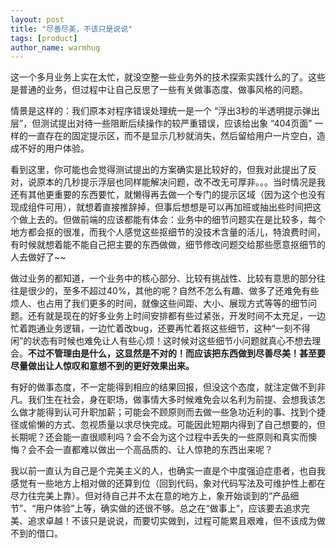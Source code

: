 ```yaml
---
layout: post
title: "尽善尽美，不该只是说说"
tags: [product]
author_name: warmhug
---
```


这一个多月业务上实在太忙，就没空整一些业务外的技术探索实践什么的了。这些是普通的业务，但过程中让自己反思了一些有关做事态度、做事风格的问题。

情景是这样的：我们原本对程序错误处理统一是一个 “浮出3秒的半透明提示弹出层”，但测试提出对待一些阻断后续操作的较严重错误，应该给出象 “404页面” 一样的一直存在的固定提示区，而不是显示几秒就消失，然后留给用户一片空白，造成不好的用户体验。

看到这里，你可能也会觉得测试提出的方案确实是比较好的，但我对此提出了反对，说原本的几秒提示浮层也同样能解决问题，改不改无可厚非。。。当时情况是我还有其他更重要的东西要忙，就懒得再去做一个专门的提示区域（因为这个也没有现成组件可用），就想着直接推辞掉，但事后想想是可以再加班或抽出些时间把这个做上去的。但做前端的应该都能有体会：业务中的细节问题实在是比较多，每个地方都会抠的很准，而我个人感觉这些抠细节的没技术含量的活儿，特浪费时间，有时候就想着能不能自己把主要的东西做做，细节修改问题交给那些愿意抠细节的人去做好了~~

做过业务的都知道，一个业务中的核心部分、比较有挑战性、比较有意思的部分往往是很少的，至多不超过40%，其他的呢？自然不怎么有趣、做多了还难免有些烦人、也占用了我们更多的时间，就像这些间距、大小、展现方式等等的细节问题。还有就是现在的好多业务上时间安排都有些过紧张，开发时间不太充足，一边忙着跑通业务逻辑，一边忙着改bug，还要再忙着抠这些细节，这种“一刻不得闲”的状态有时候也难免让人有些心烦！这时候对这些细节小问题就真心不想去理会。**不过不管理由是什么，这显然是不对的！而应该把东西做到尽善尽美！甚至要尽量做出让人惊叹和意想不到的更好效果出来。**

有好的做事态度，不一定能得到相应的结果回报，但没这个态度，就注定做不到非凡。我们生在社会，身在职场，做事情大多时候难免会以名利为前提、会想我该怎么做才能得到认可升职加薪；可能会不顾原则而去做一些急功近利的事、找到个捷径或偷懒的方式、忽视质量以求尽快完成。可能因此短期内得到了自己想要的，但长期呢？还会能一直很顺利吗？会不会为这个过程中丢失的一些原则和真实而懊悔？会不会一直都难以做出一个高品质的、让人惊艳的东西出来呢？

我以前一直认为自己是个完美主义的人，也确实一直是个中度强迫症患者，也自我感觉有一些地方上相对做的还算到位（回到代码，象对代码写法及可维护性上都在尽力往完美上靠）。但对待自己并不太在意的地方上，象开始谈到的“产品细节”、“用户体验”上等，确实做的还很不够。总之在“做事上”，应该要去追求完美、追求卓越！不该只是说说，而要切实做到，过程可能累且艰难，但不该成为做不到的借口。
